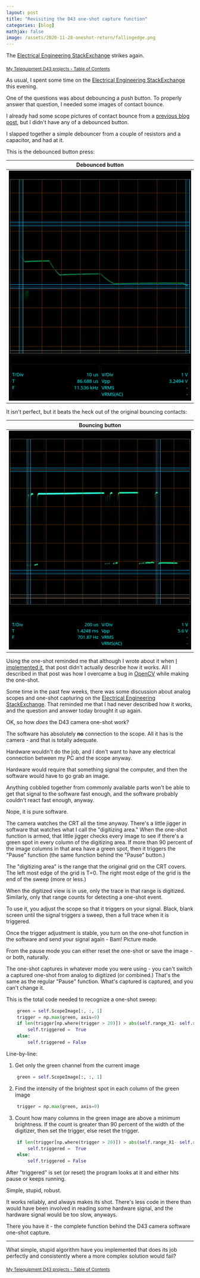```yaml
---
layout: post
title: "Revisiting the D43 one-shot capture function"
categories: [blog]
mathjax: false
image: /assets/2020-11-28-oneshot-return/fallingedge.png
---
```

The  [Electrical Engineering StackExchange](https://electronics.stackexchange.com/) strikes again.

<sub>[My Telequipment D43 projects - Table of Contents](d43toc)</sub>

As usual, I spent some time on the [Electrical Engineering StackExchange](https://electronics.stackexchange.com/) this evening.

One of the questions was about debouncing a push button.  To properly answer that question, I needed some images of contact bounce.

I already had some scope pictures of contact bounce from a [previous blog post](1-singleshot), but I didn't have any of a debounced button.

I slapped together a simple debouncer from a couple of resistors and a capacitor, and had at it.

This is the debounced button press:

|Debounced button|
|----------------|
|![Debounced button](/assets/2020-11-28-oneshot-return/fallingedge.png)|

It isn't perfect, but it beats the heck out of the original bouncing contacts:

|Bouncing button|
|----------------|
|![Bouncing button](/assets/2020-11-28-oneshot-return/transition_down.png)|

Using the one-shot reminded me that although I wrote about it when [I implemented it](1-singleshot), that post didn't actually describe how it works.  All I described in that post was how I overcame a bug in [OpenCV](https://opencv.org/) while making the one-shot.

Some time in the past few weeks, there was some discussion about analog scopes and one-shot capturing on the [Electrical Engineering StackExchange](https://electronics.stackexchange.com/).  That reminded me that I had never described how it works, and the question and answer today brought it up again.

OK, so how *does* the D43 camera one-shot work?

The software has absolutely **no** connection to the scope.  All it has is the camera - and that is totally adequate.

Hardware wouldn't do the job, and I don't want to have any electrical connection between my PC and the scope anyway.

Hardware would require that something signal the computer, and then the software would have to go grab an image.

Anything cobbled together from commonly available parts won't be able to get that signal to the software fast enough, and the software probably couldn't react fast enough, anyway.

Nope, it is pure software.

The camera watches the CRT all the time anyway.  There's a little jigger in software that watches what I call the "digitizing area."  When the one-shot function is armed, that little jigger checks every image to see if there's a green spot in every column of the digitizing area.  If more than 90 percent of the image columns in that area have a green spot, then it triggers the "Pause" function (the same function behind the "Pause" button.)

The "digitizing area" is the range that the original grid on the CRT covers.  The left most edge of the grid is T=0. The right most edge of the grid is the end of the sweep (more or less.)

When the digitized view is in use, only the trace in that range is digitized.  Similarly, only that range counts for detecting a one-shot event.

To use it, you adjust the scope so that it triggers on your signal.  Black, blank screen until the signal triggers a sweep, then a full trace when it is triggered.

Once the trigger adjustment is stable, you turn on the one-shot function in the software and send your signal again - Bam!  Picture made.

From the pause mode you can either reset the one-shot or save the image - or both, naturally.

The one-shot captures in whatever mode you were using - you can't switch a captured one-shot from analog to digitized (or combined.)  That's the same as the regular "Pause" function.  What's captured is captured, and you can't change it.

This is the total code needed to recognize a one-shot sweep:

```python
    green = self.ScopeImage[:, :, 1]
    trigger = np.max(green, axis=0) 
    if len(trigger[np.where(trigger > 20)]) > abs(self.range_X1- self.range_X2)*0.9:
        self.triggered =  True
    else:
        self.triggered = False
```
Line-by-line:

1. Get only the green channel from the current image
```python
    green = self.ScopeImage[:, :, 1]
```
2. Find the intensity of the brightest spot in each column of the green image
```python
    trigger = np.max(green, axis=0) 
```
3. Count how many columns in the green image are above a minimum brightness. If the count is greater than 90 percent of the width of the digitizer, then set the trigger, else reset the trigger.
```python
    if len(trigger[np.where(trigger > 20)]) > abs(self.range_X1- self.range_X2)*0.9:
        self.triggered =  True
    else:
        self.triggered = False
```

After "triggered" is set (or reset) the program looks at it and either hits pause or keeps running.

Simple, stupid, robust.

It works reliably, and always makes its shot.  There's less code in there than would have been involved in reading some hardware signal, and the hardware signal would be too slow, anyways.

There you have it - the complete function behind the D43 camera software one-shot capture.


-----

What simple, stupid algorithm have you implemented that does its job perfectly and consistently where a more complex solution would fail?



<sub>[My Telequipment D43 projects - Table of Contents](d43toc)</sub>

